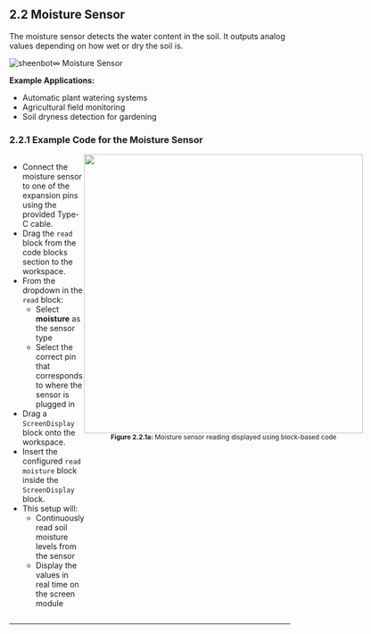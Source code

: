 ## 2.2 Moisture Sensor

The moisture sensor detects the water content in the soil. It outputs analog values depending on how wet or dry the soil is.

![sheenbot∞ Moisture Sensor](/content/manual/images/sensor_moist.png "sheenbot∞ Moisture Sensor")

**Example Applications:**
- Automatic plant watering systems
- Agricultural field monitoring
- Soil dryness detection for gardening

### 2.2.1 Example Code for the Moisture Sensor

<div style="display: flex; align-items: flex-start; justify-content: space-between;">
  <div style="flex: 1;">
    <ul>
      <li>Connect the moisture sensor to one of the expansion pins using the provided Type-C cable.</li>
      <li>Drag the <code>read</code> block from the code blocks section to the workspace.</li>
      <li>From the dropdown in the <code>read</code> block:
        <ul>
          <li>Select <b>moisture</b> as the sensor type</li>
          <li>Select the correct pin that corresponds to where the sensor is plugged in</li>
        </ul>
      </li>
      <li>Drag a <code>ScreenDisplay</code> block onto the workspace.</li>
      <li>Insert the configured <code>read moisture</code> block inside the <code>ScreenDisplay</code> block.</li>
      <li>This setup will:
        <ul>
          <li>Continuously read soil moisture levels from the sensor</li>
          <li>Display the values in real time on the screen module</li>
        </ul>
      </li>
    </ul>
  </div>
  <div style="flex: 1; text-align: center;">
    <img src="/content/manual/images/15.png" width="500"/>
    <div><sub><b>Figure 2.2.1a:</b> Moisture sensor reading displayed using block-based code</sub></div>
  </div>
</div>

---